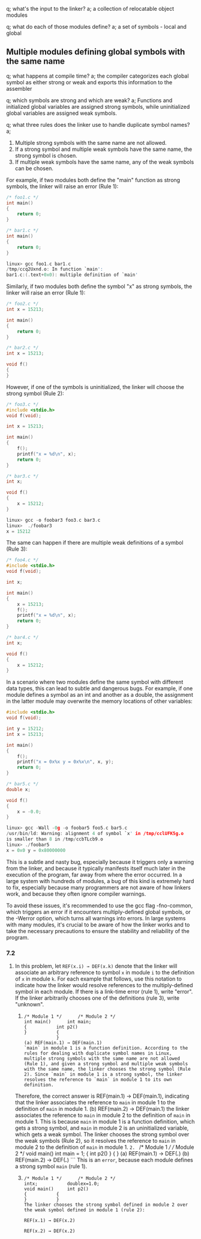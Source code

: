 q; what's the input to the linker?
a; a collection of relocatable object modules

q; what do each of those modules define?
a; a set of symbols - local and global

## Multiple modules defining global symbols with the same name

q; what happens at compile time?
a; the compiler categorizes each global symbol as either strong or weak and exports this information to the assembler

q; which symbols are strong and which are weak?
a; Functions and initialized global variables are assigned strong symbols, while uninitialized global variables are assigned weak symbols.

q; what three rules does the linker use to handle duplicate symbol names?
a; 
1.  Multiple strong symbols with the same name are not allowed.
2.  If a strong symbol and multiple weak symbols have the same name, the strong symbol is chosen.
3.  If multiple weak symbols have the same name, any of the weak symbols can be chosen.

For example, if two modules both define the "main" function as strong symbols, the linker will raise an error (Rule 1):
```c
/* foo1.c */
int main()
{
	return 0;
}

/* bar1.c */
int main()
{
	return 0;
}

linux> gcc foo1.c bar1.c
/tmp/ccq2Uxnd.o: In function `main':
bar1.c:(.text+0x0): multiple definition of `main'
```

Similarly, if two modules both define the symbol "x" as strong symbols, the linker will raise an error (Rule 1):
```c
/* foo2.c */
int x = 15213;

int main()
{
	return 0;
}

/* bar2.c */
int x = 15213;

void f()
{
}
```
However, if one of the symbols is uninitialized, the linker will choose the strong symbol (Rule 2):
```c
/* foo3.c */
#include <stdio.h>
void f(void);

int x = 15213;

int main()
{
	f();
	printf("x = %d\n", x);
	return 0;
}

/* bar3.c */
int x;

void f()
{
	x = 15212;
}

linux> gcc -o foobar3 foo3.c bar3.c
linux>  ./foobar3
x = 15212
```

The same can happen if there are multiple weak definitions of a symbol (Rule 3):
```c
/* foo4.c */
#include <stdio.h>
void f(void);

int x;

int main()
{
	x = 15213;
	f();
	printf("x = %d\n", x);
	return 0;
}

/* bar4.c */
int x;

void f()
{
	x = 15212;
}
```
In a scenario where two modules define the same symbol with different data types, this can lead to subtle and dangerous bugs. For example, if one module defines a symbol as an int and another as a double, the assignment in the latter module may overwrite the memory locations of other variables:
```c
#include <stdio.h>
void f(void);

int y = 15212;
int x = 15213;

int main()
{
	f();
	printf("x = 0x%x y = 0x%x\n", x, y);
	return 0;
}

/* bar5.c */
double x;

void f()
{
	x = -0.0;
}

linux> gcc -Wall -0g -o foobar5 foo5.c bar5.c
/usr/bin/ld: Warning: alignment 4 of symbol `x' in /tmp/cclUFK5g.o
is smaller than 8 in /tmp/ccbTLcb9.o
linux> ./foobar5
x = 0x0 y = 0x80000000
```
This is a subtle and nasty bug, especially because it triggers only a warning from the linker, and because it typically manifests itself much later in the execution of the program, far away from where the error occurred. In a large system with hundreds of modules, a bug of this kind is extremely hard to fix, especially because many programmers are not aware of how linkers work, and because they often ignore compiler warnings.

To avoid these issues, it's recommended to use the gcc flag -fno-common, which triggers an error if it encounters multiply-defined global symbols, or the -Werror option, which turns all warnings into errors. In large systems with many modules, it's crucial to be aware of how the linker works and to take the necessary precautions to ensure the stability and reliability of the program.

### 7.2
1.  In this problem, let `REF(x.i) → DEF(x.k)` denote that the linker will associate an arbitrary reference to symbol `x` in module `i` to the definition of `x` in module `k`. For each example that follows, use this notation to indicate how the linker would resolve references to the multiply-defined symbol in each module. If there is a link-time error (rule 1), write "error". If the linker arbitrarily chooses one of the definitions (rule 3), write "unknown".
    
    1.  ```
        /* Module 1 */		/* Module 2 */
        int main()		int main;
        {			int p2()
        }			{
        			}
        (a) REF(main.1) → DEF(main.1)
		`main` in module 1 is a function definition. According to the rules for dealing with duplicate symbol names in Linux, multiple strong symbols with the same name are not allowed (Rule 1), and given a strong symbol and multiple weak symbols with the same name, the linker chooses the strong symbol (Rule 2). Since `main` in module 1 is a strong symbol, the linker resolves the reference to `main` in module 1 to its own definition.

	Therefore, the correct answer is REF(main.1) → DEF(main.1), indicating that the linker associates the reference to `main` in module 1 to the definition of `main` in module 1.
        (b) REF(main.2) → DEF(main.1)
		the linker associates the reference to `main` in module 2 to the definition of `main` in module 1. This is because `main` in module 1 is a function definition, which gets a strong symbol, and `main` in module 2 is an uninitialized variable, which gets a weak symbol. The linker chooses the strong symbol over the weak symbols (Rule 2), so it resolves the reference to `main` in module 2 to the definition of `main` in module 1.
        ```
    2.  ```
        /* Module 1 */		/* Module 2 */
        void main()		int main = 1;
        {			int p2()
        }			{
        			}
        (a) REF(main.1) → DEF(_____._____)
        (b) REF(main.2) → DEF(_____._____)
        ```
		This is an `error`, because each module defines a strong symbol `main` (rule 1).
        
    3.  ```
        /* Module 1 */		/* Module 2 */
        intx;			doublex=1.0;
        void main()		int p2()
        {			{
        }			}
        The linker chooses the strong symbol defined in module 2 over the weak symbol defined in module 1 (rule 2):

		REF(x.1) → DEF(x.2)
		
		REF(x.2) → DEF(x.2)
        ```